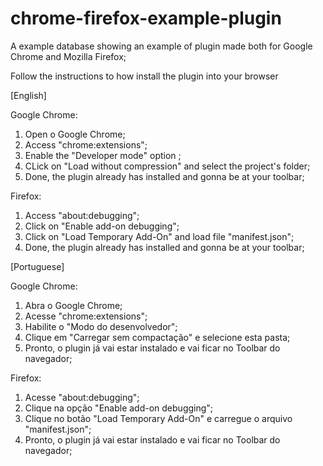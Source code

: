 # chrome-firefox-example-plugin
A example database showing an example of plugin made both for Google Chrome and Mozilla Firefox;

Follow the instructions to how install the plugin into your browser

[English]

Google Chrome:

1. Open o Google Chrome;
2. Access "chrome:extensions";
3. Enable the "Developer mode" option ;
4. CLick on "Load without compression" and select the project's folder;
5. Done, the plugin already has installed and gonna be at your toolbar;


Firefox:

1. Access "about:debugging";
2. Click on "Enable add-on debugging";
3. Click on "Load Temporary Add-On" and load file "manifest.json";
4. Done, the plugin already has installed and gonna be at your toolbar;


[Portuguese]

Google Chrome:

1. Abra o Google Chrome;
2. Acesse "chrome:extensions";
3. Habilite o "Modo do desenvolvedor";
4. Clique em "Carregar sem compactação" e selecione esta pasta;
5. Pronto, o plugin já vai estar instalado e vai ficar no Toolbar do navegador;


Firefox:

1. Acesse "about:debugging";
2. Clique na opção "Enable add-on debugging";
3. Clique no botão "Load Temporary Add-On" e carregue o arquivo "manifest.json";
4. Pronto, o plugin já vai estar instalado e vai ficar no Toolbar do navegador;


